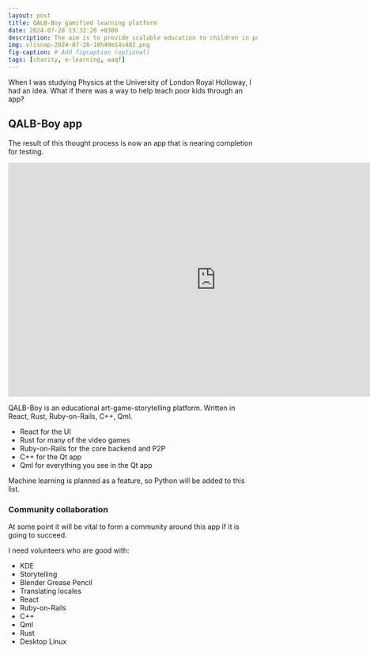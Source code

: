 ```yaml
---
layout: post
title: QALB-Boy gamified learning platform
date: 2024-07-28 13:32:20 +0300
description: The aim is to provide scalable education to children in poverty
img: vlcsnap-2024-07-28-18h40m14s482.png
fig-caption: # Add figcaption (optional)
tags: [charity, e-learning, waqf]
---
```

When I was studying Physics at the University of London Royal Holloway, I had an idea. What if there was a way to help teach poor kids through an app?

## QALB-Boy app
The result of this thought process is now an app that is nearing completion for testing.

<iframe width="840" height="473" src="https://www.youtube.com/embed/LotFMSYgq8w" title="YouTube video player" frameborder="0" allow="accelerometer; autoplay; clipboard-write; encrypted-media; gyroscope; picture-in-picture" allowfullscreen></iframe>

QALB-Boy is an educational art-game-storytelling platform. Written in React, Rust, Ruby-on-Rails, C++, Qml.

* React for the UI
* Rust for many of the video games
* Ruby-on-Rails for the core backend and P2P
* C++ for the Qt app
* Qml for everything you see in the Qt app

Machine learning is planned as a feature, so Python will be added to this list.

### Community collaboration

At some point it will be vital to form a community around this app if it is going to succeed.

I need volunteers who are good with:
* KDE
* Storytelling
* Blender Grease Pencil
* Translating locales
* React
* Ruby-on-Rails
* C++
* Qml
* Rust
* Desktop Linux
  


